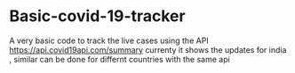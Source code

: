 # Basic-covid-19-tracker
A very basic code to track the live cases using the API https://api.covid19api.com/summary
currenty it shows the updates for india , similar can be done for differnt countries with the same api
